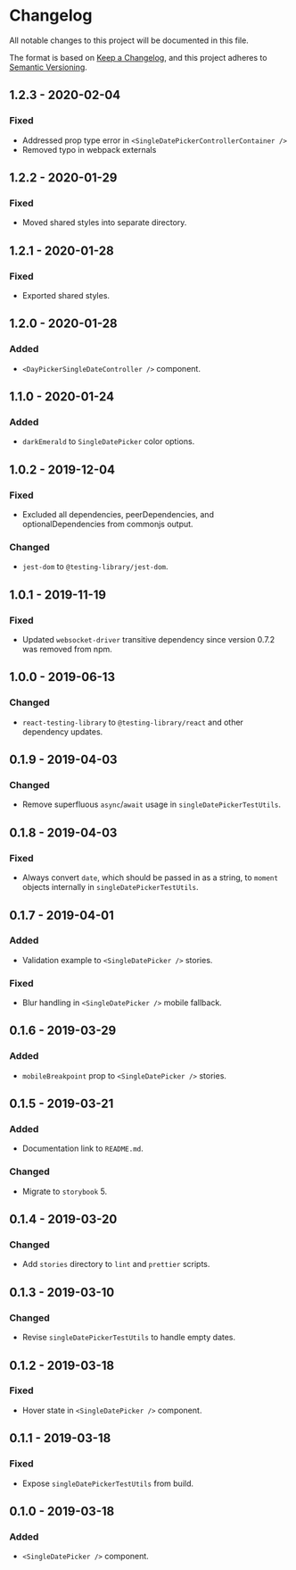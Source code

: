 # Changelog

All notable changes to this project will be documented in this file.

The format is based on [Keep a Changelog](https://keepachangelog.com/en/1.0.0/),
and this project adheres to [Semantic Versioning](https://semver.org/spec/v2.0.0.html).

## 1.2.3 - 2020-02-04

### Fixed

- Addressed prop type error in `<SingleDatePickerControllerContainer />`
- Removed typo in webpack externals

## 1.2.2 - 2020-01-29

### Fixed

- Moved shared styles into separate directory.

## 1.2.1 - 2020-01-28

### Fixed

- Exported shared styles.

## 1.2.0 - 2020-01-28

### Added

- `<DayPickerSingleDateController />` component.

## 1.1.0 - 2020-01-24

### Added

- `darkEmerald` to `SingleDatePicker` color options.

## 1.0.2 - 2019-12-04

### Fixed

- Excluded all dependencies, peerDependencies, and optionalDependencies from commonjs output.

### Changed

- `jest-dom` to `@testing-library/jest-dom`.

## 1.0.1 - 2019-11-19

### Fixed

- Updated `websocket-driver` transitive dependency since version 0.7.2 was removed from npm.

## 1.0.0 - 2019-06-13

### Changed

- `react-testing-library` to `@testing-library/react` and other dependency updates.

## 0.1.9 - 2019-04-03

### Changed

- Remove superfluous `async`/`await` usage in `singleDatePickerTestUtils`.

## 0.1.8 - 2019-04-03

### Fixed

- Always convert `date`, which should be passed in as a string, to `moment` objects internally in `singleDatePickerTestUtils`.

## 0.1.7 - 2019-04-01

### Added

- Validation example to `<SingleDatePicker />` stories.

### Fixed

- Blur handling in `<SingleDatePicker />` mobile fallback.

## 0.1.6 - 2019-03-29

### Added

- `mobileBreakpoint` prop to `<SingleDatePicker />` stories.

## 0.1.5 - 2019-03-21

### Added

- Documentation link to `README.md`.

### Changed

- Migrate to `storybook` 5.

## 0.1.4 - 2019-03-20

### Changed

- Add `stories` directory to `lint` and `prettier` scripts.

## 0.1.3 - 2019-03-10

### Changed

- Revise `singleDatePickerTestUtils` to handle empty dates.

## 0.1.2 - 2019-03-18

### Fixed

- Hover state in `<SingleDatePicker />` component.

## 0.1.1 - 2019-03-18

### Fixed

- Expose `singleDatePickerTestUtils` from build.

## 0.1.0 - 2019-03-18

### Added

- `<SingleDatePicker />` component.
